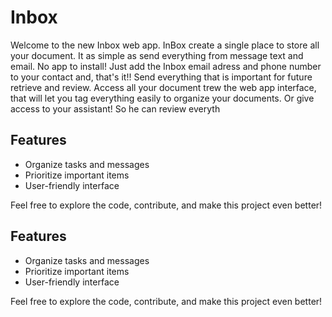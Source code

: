 # Inbox

Welcome to the new Inbox web app.
InBox create a single place to store all your document. It as simple as send everything from message text and email. No app to install! Just add the Inbox email adress and phone number to your contact and, that's it!! Send everything that is important for future retrieve and review. Access all your document trew the web app interface, that will let you tag everything easily to organize your documents. Or give access to your assistant! So he can review everyth

## Features
- Organize tasks and messages
- Prioritize important items
- User-friendly interface

Feel free to explore the code, contribute, and make this project even better!
## Features
- Organize tasks and messages
- Prioritize important items
- User-friendly interface

Feel free to explore the code, contribute, and make this project even better!
